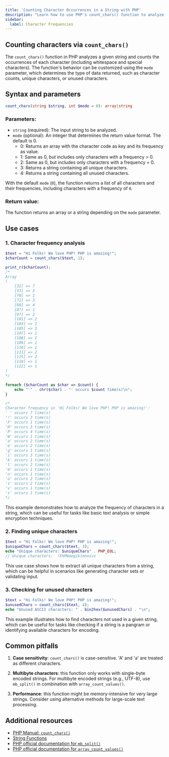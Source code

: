 ```yaml
---
title: 'Counting Character Occurrences in a String with PHP'
description: "Learn how to use PHP's count_chars() function to analyze strings by counting character occurrences, identifying unique or unused characters, and more."
sidebar:
  label: Character Frequencies
---
```


## Counting characters via `count_chars()`

The `count_chars()` function in PHP analyzes a given string and counts the occurrences of each character (including whitespace and special characters). The function's behavior can be customized using the `mode` parameter, which determines the type of data returned, such as character counts, unique characters, or unused characters.

## Syntax and parameters

```php
count_chars(string $string, int $mode = 0): array|string
```

### Parameters:

- `string` (required): The input string to be analyzed.
- `mode` (optional): An integer that determines the return value format. The default is 0.
  - 0: Returns an array with the character code as key and its frequency as value.
  - 1: Same as 0, but includes only characters with a frequency > 0.
  - 2: Same as 0, but includes only characters with a frequency = 0.
  - 3: Returns a string containing all unique characters.
  - 4: Returns a string containing all unused characters.

With the default `mode` (`0`), the function returns a list of all characters and their frequencies, including characters with a frequency of `0`.

### Return value:

The function returns an array or a string depending on the `mode` parameter.

## Use cases

### 1. Character frequency analysis

```php
$text = "Hi Folks! We love PHP! PHP is amazing!";
$charCount = count_chars($text, 1);

print_r($charCount);
/*
Array
(
    [32] => 7
    [33] => 3
    [70] => 1
    [72] => 3
    [80] => 4
    [87] => 1
    [97] => 2
    [101] => 2
    [103] => 1
    [105] => 3
    [107] => 1
    [108] => 2
    [109] => 1
    [110] => 1
    [111] => 2
    [115] => 2
    [118] => 1
    [122] => 1
)
*/

foreach ($charCount as $char => $count) {
    echo "'" . chr($char) . "' occurs $count time(s)\n";
}

/*
Character frequency in 'Hi Folks! We love PHP! PHP is amazing!':
' ' occurs 7 time(s)
'!' occurs 3 time(s)
'F' occurs 1 time(s)
'H' occurs 3 time(s)
'P' occurs 4 time(s)
'W' occurs 1 time(s)
'a' occurs 2 time(s)
'e' occurs 2 time(s)
'g' occurs 1 time(s)
'i' occurs 3 time(s)
'k' occurs 1 time(s)
'l' occurs 2 time(s)
'm' occurs 1 time(s)
'n' occurs 1 time(s)
'o' occurs 2 time(s)
's' occurs 2 time(s)
'v' occurs 1 time(s)
'z' occurs 1 time(s)
*/
```

This example demonstrates how to analyze the frequency of characters in a string, which can be useful for tasks like basic text analysis or simple encryption techniques.

### 2. Finding unique characters

```php
$text = "Hi Folks! We love PHP! PHP is amazing!";
$uniqueChars = count_chars($text, 3);
echo "Unique characters: $uniqueChars" . PHP_EOL;
// Unique characters:  !FHPWaegiklmnosvz
```

This use case shows how to extract all unique characters from a string, which can be helpful in scenarios like generating character sets or validating input.

### 3. Checking for unused characters

```php
$text = "Hi Folks! We love PHP! PHP is amazing!";
$unusedChars = count_chars($text, 4);
echo "Unused ASCII characters: " . bin2hex($unusedChars) . "\n";
```

This example illustrates how to find characters not used in a given string, which can be useful for tasks like checking if a string is a pangram or identifying available characters for encoding.

## Common pitfalls

1. **Case sensitivity**: `count_chars()` is case-sensitive. 'A' and 'a' are treated as different characters.

2. **Multibyte characters**: this function only works with single-byte encoded strings. For multibyte encoded strings (e.g., UTF-8), use `mb_split()` in combination with `array_count_values()`.

3. **Performance**: this function might be memory-intensive for very large strings. Consider using alternative methods for large-scale text processing.

## Additional resources

- [PHP Manual: `count_chars()`](https://www.php.net/manual/en/function.count-chars.php)
- [String Functions](/05-string/00-str-intro/)
- [PHP official documentation for `mb_split()`](https://www.php.net/manual/en/function.mb-split.php)
- [PHP official documentation for `array_count_values()`](https://www.php.net/manual/en/function.array-count-values.php)